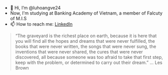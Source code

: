 - 👋 Hi, I’m @luhoangve24
- Now, I'm studying at Banking Academy of Vietnam, a member of Falcuty of M.I.S
- 📫 How to reach me: [LinkedIn](www.linkedin.com/in/luhoangve24/)

<!---
luhoangve24/luhoangve24 is a ✨ special ✨ repository because its `README.md` (this file) appears on your GitHub profile.
You can click the Preview link to take a look at your changes.
--->
> “The graveyard is the richest place on earth, because it is here that you will find all the hopes and dreams that were never fulfilled, the books that were never written, the songs that were never sung, the inventions that were never shared, the cures that were never discovered, all because someone was too afraid to take that first step, keep with the problem, or determined to carry out their dream.” 
> ... Les Brown 
